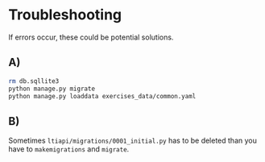 <!--
SPDX-FileCopyrightText: 2023 2023, Nicolas Bota, Marcel Geiger, Florian Paul, Rajbir Singh, Niklas Sirch, Jan Swiridow, Duc Minh Vu, Mike Wegele

SPDX-License-Identifier: CC-BY-SA-4.0
-->

# Troubleshooting

If errors occur, these could be potential solutions.

## A)

```bash
rm db.sqllite3
python manage.py migrate
python manage.py loaddata exercises_data/common.yaml
```

## B)

Sometimes `ltiapi/migrations/0001_initial.py` has to be deleted than you have to `makemigrations` and `migrate`.
